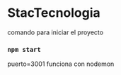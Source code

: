 # StacTecnologia

comando para iniciar el proyecto
### `npm start`
puerto=3001
funciona con nodemon 
